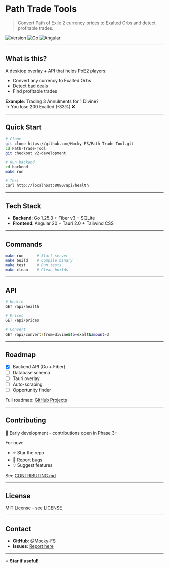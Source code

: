 # Path Trade Tools

> Convert Path of Exile 2 currency prices to Exalted Orbs and detect profitable trades.

![Version](https://img.shields.io/badge/version-2.0.0-blue) ![Go](https://img.shields.io/badge/Go-1.25.3-00ADD8) ![Angular](https://img.shields.io/badge/Angular-20-DD0031)

---

## What is this?

A desktop overlay + API that helps PoE2 players:
- Convert any currency to Exalted Orbs
- Detect bad deals
- Find profitable trades

**Example**: Trading 3 Annulments for 1 Divine?  
→ You lose 200 Exalted (-33%) ❌

---

## Quick Start

```bash
# Clone
git clone https://github.com/Mocky-FS/Path-Trade-Tool.git
cd Path-Trade-Tool
git checkout v2-development

# Run backend
cd backend
make run

# Test
curl http://localhost:8080/api/health
```

---

## Tech Stack

- **Backend**: Go 1.25.3 + Fiber v3 + SQLite
- **Frontend**: Angular 20 + Tauri 2.0 + Tailwind CSS

---

## Commands

```bash
make run      # Start server
make build    # Compile binary
make test     # Run tests
make clean    # Clean builds
```

---

## API

```bash
# Health
GET /api/health

# Prices
GET /api/prices

# Convert
GET /api/convert?from=divine&to=exalt&amount=3
```

---

## Roadmap

- [x] Backend API (Go + Fiber)
- [ ] Database schema
- [ ] Tauri overlay
- [ ] Auto-scraping
- [ ] Opportunity finder

Full roadmap: [GitHub Projects](https://github.com/users/Mocky-FS/projects/4)

---

## Contributing

🚧 Early development - contributions open in Phase 3+

For now:
- ⭐ Star the repo
- 🐛 Report bugs
- 💡 Suggest features

See [CONTRIBUTING.md](CONTRIBUTING.md)

---

## License

MIT License - see [LICENSE](LICENSE)

---

## Contact

- **GitHub**: [@Mocky-FS](https://github.com/Mocky-FS)
- **Issues**: [Report here](https://github.com/Mocky-FS/Path-Trade-Tool/issues)

---

⭐ **Star if useful!**